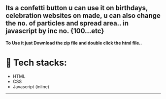 
## Its a confetti button u can use it on birthdays, celebration websites on made, u can also change the no. of particles and spread area.. in javascript by inc no. {100...etc} 
**To Use it just Download the zip file and double click the html file..**

# 📁 Tech stacks:
- HTML
- CSS
- Javascript (inline)
----
